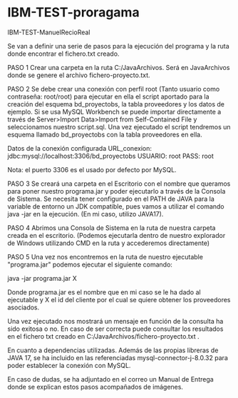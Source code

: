 # IBM-TEST-proragama
IBM-TEST-ManuelRecioReal


Se van a definir una serie de pasos para la ejecución del programa y la ruta donde encontrar el fichero.txt creado.

PASO 1
Crear una carpeta en la ruta C:/JavaArchivos. Será en JavaArchivos donde se genere el archivo fichero-proyecto.txt.

PASO 2
Se debe crear una conexión con perfil root (Tanto usuario como contraseña: root/root) para ejecutar en ella el script aportado para la creación del esquema bd_proyectobs, la tabla proveedores y los datos de ejemplo. Si se usa MySQL Workbench se puede importar directamente a través de Server>Import Data>Import from Self-Contained File y seleccionamos nuestro script.sql. Una vez ejecutado el script tendremos un esquema llamado bd_proyectobs con la tabla proveedores en ella.

Datos de la conexión configurada
URL_conexion: jdbc:mysql://localhost:3306/bd_proyectobs
USUARIO: root
PASS: root

Nota: el puerto 3306 es el usado por defecto por MySQL.

PASO 3
Se creará una carpeta en el Escritorio con el nombre que queramos para poner nuestro programa.jar y poder ejecutarlo a través de la Consola de Sistema. Se necesita tener configurado en el PATH de JAVA para la variable de entorno un JDK compatible, pues vamos a utilizar el comando java -jar en la ejecución. (En mi caso, utilizo JAVA17).

PASO 4
Abrimos una Consola de Sistema en la ruta de nuestra carpeta creada en el escritorio. (Podemos ejecutarla dentro de nuestro explorador de Windows utilizando CMD en la ruta y accederemos directamente)

PASO 5
Una vez nos encontremos en la ruta de nuestro ejecutable "programa.jar" podemos ejecutar el siguiente comando:

java -jar programa.jar X 

Donde programa.jar es el nombre que en mi caso se le ha dado al ejecutable y X el id del cliente por el cual se quiere obtener los proveedores asociados.

Una vez ejecutado nos mostrará un mensaje en función de la consulta ha sido exitosa o no. En caso de ser correcta puede consultar los resultados en el fichero txt creado en C:/JavaArchivos/fichero-proyecto.txt .

En cuanto a dependencias utilizadas. Además de las propias libreras de JAVA 17, se ha incluido en las referenciadas mysql-connector-j-8.0.32 para poder establecer la conexión con MySQL.

En caso de dudas, se ha adjuntado en el correo un Manual de Entrega donde se explican estos pasos acompañados de imágenes.
